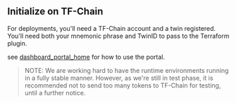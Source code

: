 ## Initialize on TF-Chain

For deployments, you'll need a TF-Chain account and a twin registered. You'll need both your mnemonic phrase and TwinID to pass to the Terraform plugin.

see [dashboard_portal_home](dashboard_portal_home) for how to use the portal.

> NOTE: We are working hard to have the runtime environments running in a fully stable manner. However, as we're still in test phase, it is recommended not to send too many tokens to TF-Chain for testing, until a further notice.
